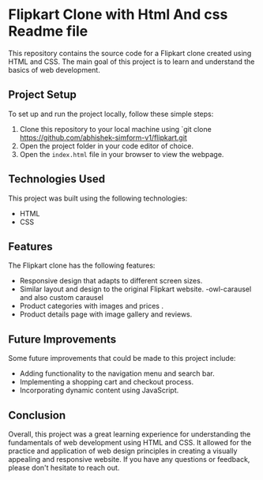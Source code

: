 
# Flipkart Clone with Html And css Readme file

This repository contains the source code for a Flipkart clone created using HTML and CSS. The main goal of this project is to learn and understand the basics of web development.

## Project Setup

To set up and run the project locally, follow these simple steps:

1. Clone this repository to your local machine using `git clone https://github.com/abhishek-simform-v1/flipkart.git
2. Open the project folder in your code editor of choice.
3. Open the `index.html` file in your browser to view the webpage.

## Technologies Used

This project was built using the following technologies:

- HTML
- CSS

## Features

The Flipkart clone has the following features:

- Responsive design that adapts to different screen sizes.
- Similar layout and design to the original Flipkart website.
-owl-carausel and also custom carausel
- Product categories with images and prices .
- Product details page with image gallery and reviews.

## Future Improvements

Some future improvements that could be made to this project include:

- Adding functionality to the navigation menu and search bar.
- Implementing a shopping cart and checkout process.
- Incorporating dynamic content using JavaScript.

## Conclusion

Overall, this project was a great learning experience for understanding the fundamentals of web development using HTML and CSS. It allowed for the practice and application of web design principles in creating a visually appealing and responsive website. If you have any questions or feedback, please don't hesitate to reach out.

